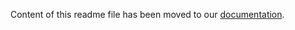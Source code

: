 Content of this readme file has been moved to our [documentation](https://www.vanetza.org/tools/benchmark).
